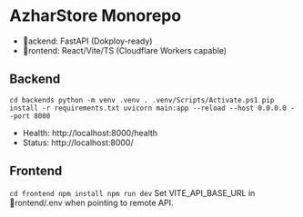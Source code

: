 # AzharStore Monorepo

- ackend: FastAPI (Dokploy-ready)
- rontend: React/Vite/TS (Cloudflare Workers capable)

## Backend
`
cd backends
python -m venv .venv
. .venv/Scripts/Activate.ps1
pip install -r requirements.txt
uvicorn main:app --reload --host 0.0.0.0 --port 8000
`
- Health: http://localhost:8000/health
- Status: http://localhost:8000/

## Frontend
`
cd frontend
npm install
npm run dev
`
Set VITE_API_BASE_URL in rontend/.env when pointing to remote API.
